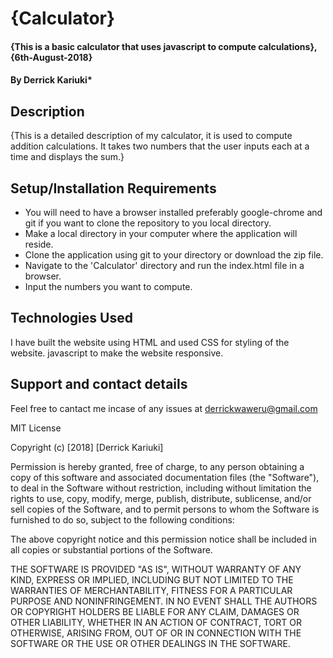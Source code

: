 # {Calculator}
#### {This is a basic calculator that uses javascript to compute calculations}, {6th-August-2018}
#### By Derrick Kariuki*
## Description
{This is a detailed description of my calculator, it is used to compute addition calculations. It takes two numbers that the user inputs each at a time and displays the sum.}
## Setup/Installation Requirements
* You will need to have a browser installed preferably google-chrome and git if you want to clone the repository to you local directory.
* Make a local directory in your computer where the application will reside.
* Clone the application using git to your directory or download the zip file.
* Navigate to the 'Calculator' directory and run the index.html file in a browser.
* Input the numbers you want to compute.

## Technologies Used
I have built the website using HTML and used CSS for styling of the website. javascript to make the website responsive.

## Support and contact details
Feel free to cantact me incase of any issues at derrickwaweru@gmail.com

MIT License

Copyright (c) [2018] [Derrick Kariuki]

Permission is hereby granted, free of charge, to any person obtaining a copy
of this software and associated documentation files (the "Software"), to deal
in the Software without restriction, including without limitation the rights
to use, copy, modify, merge, publish, distribute, sublicense, and/or sell
copies of the Software, and to permit persons to whom the Software is
furnished to do so, subject to the following conditions:

The above copyright notice and this permission notice shall be included in all
copies or substantial portions of the Software.

THE SOFTWARE IS PROVIDED "AS IS", WITHOUT WARRANTY OF ANY KIND, EXPRESS OR
IMPLIED, INCLUDING BUT NOT LIMITED TO THE WARRANTIES OF MERCHANTABILITY,
FITNESS FOR A PARTICULAR PURPOSE AND NONINFRINGEMENT. IN NO EVENT SHALL THE
AUTHORS OR COPYRIGHT HOLDERS BE LIABLE FOR ANY CLAIM, DAMAGES OR OTHER
LIABILITY, WHETHER IN AN ACTION OF CONTRACT, TORT OR OTHERWISE, ARISING FROM,
OUT OF OR IN CONNECTION WITH THE SOFTWARE OR THE USE OR OTHER DEALINGS IN THE
SOFTWARE.
